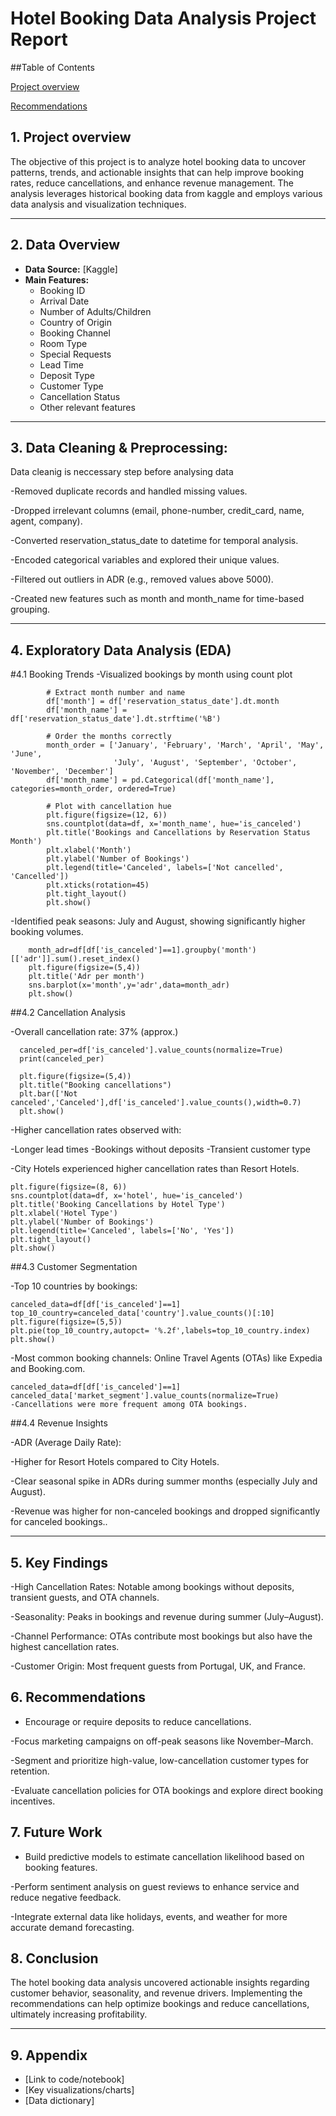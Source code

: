 # Hotel Booking Data Analysis Project Report

##Table of Contents

  [Project overview](#project_overview)
  
  [Recommendations](#recommandations)

## 1. Project overview

The objective of this project is to analyze hotel booking data to uncover patterns, trends, and actionable insights that can help improve booking rates, reduce cancellations, and enhance revenue management. The analysis leverages historical booking data from kaggle and employs various data analysis and visualization techniques.

---

## 2. Data Overview

- **Data Source:** [Kaggle]
- **Main Features:**
  - Booking ID
  - Arrival Date
  - Number of Adults/Children
  - Country of Origin
  - Booking Channel
  - Room Type
  - Special Requests
  - Lead Time
  - Deposit Type
  - Customer Type
  - Cancellation Status
  - Other relevant features

---

## 3. Data Cleaning & Preprocessing:

 Data cleanig is neccessary step before analysing data
 
  -Removed duplicate records and handled missing values.
  
  -Dropped irrelevant columns (email, phone-number, credit_card, name, agent, company).
  
  -Converted reservation_status_date to datetime for temporal analysis.
  
  -Encoded categorical variables and explored their unique values.
  
  -Filtered out outliers in ADR (e.g., removed values above 5000).
  
  -Created new features such as month and month_name for time-based grouping.

---

## 4. Exploratory Data Analysis (EDA)

  #4.1 Booking Trends
 -Visualized bookings by month using count plot
       
            # Extract month number and name
            df['month'] = df['reservation_status_date'].dt.month
            df['month_name'] = df['reservation_status_date'].dt.strftime('%B')
            
            # Order the months correctly
            month_order = ['January', 'February', 'March', 'April', 'May', 'June',
                           'July', 'August', 'September', 'October', 'November', 'December']
            df['month_name'] = pd.Categorical(df['month_name'], categories=month_order, ordered=True)
            
            # Plot with cancellation hue
            plt.figure(figsize=(12, 6))
            sns.countplot(data=df, x='month_name', hue='is_canceled')
            plt.title('Bookings and Cancellations by Reservation Status Month')
            plt.xlabel('Month')
            plt.ylabel('Number of Bookings')
            plt.legend(title='Canceled', labels=['Not cancelled', 'Cancelled'])
            plt.xticks(rotation=45)
            plt.tight_layout()
            plt.show()
            
            
  -Identified peak seasons: July and August, showing significantly higher booking volumes.

        month_adr=df[df['is_canceled']==1].groupby('month')[['adr']].sum().reset_index()
        plt.figure(figsize=(5,4))
        plt.title('Adr per month')
        sns.barplot(x='month',y='adr',data=month_adr)
        plt.show()
    
  ##4.2 Cancellation Analysis
  
  -Overall cancellation rate: 37% (approx.)

      canceled_per=df['is_canceled'].value_counts(normalize=True)
      print(canceled_per)
      
      plt.figure(figsize=(5,4))
      plt.title("Booking cancellations")
      plt.bar(['Not canceled','Canceled'],df['is_canceled'].value_counts(),width=0.7)
      plt.show()
      
  -Higher cancellation rates observed with:
        
  -Longer lead times
  -Bookings without deposits
  -Transient customer type
     
  -City Hotels experienced higher cancellation rates than Resort Hotels.

    plt.figure(figsize=(8, 6))
    sns.countplot(data=df, x='hotel', hue='is_canceled')
    plt.title('Booking Cancellations by Hotel Type')
    plt.xlabel('Hotel Type')
    plt.ylabel('Number of Bookings')
    plt.legend(title='Canceled', labels=['No', 'Yes'])
    plt.tight_layout()
    plt.show()

##4.3 Customer Segmentation

-Top 10 countries by bookings: 

    canceled_data=df[df['is_canceled']==1]
    top_10_country=canceled_data['country'].value_counts()[:10]
    plt.figure(figsize=(5,5))
    plt.pie(top_10_country,autopct= '%.2f',labels=top_10_country.index)
    plt.show()

-Most common booking channels: Online Travel Agents (OTAs) like Expedia and Booking.com.

    canceled_data=df[df['is_canceled']==1]
    canceled_data['market_segment'].value_counts(normalize=True)
    -Cancellations were more frequent among OTA bookings.

##4.4 Revenue Insights

-ADR (Average Daily Rate):


-Higher for Resort Hotels compared to City Hotels.

-Clear seasonal spike in ADRs during summer months (especially July and August).

-Revenue was higher for non-canceled bookings and dropped significantly for canceled bookings..

---

## 5. Key Findings

-High Cancellation Rates: Notable among bookings without deposits, transient guests, and OTA channels.

-Seasonality: Peaks in bookings and revenue during summer (July–August).

-Channel Performance: OTAs contribute most bookings but also have the highest cancellation rates.

-Customer Origin: Most frequent guests from Portugal, UK, and France.


## 6. Recommendations

- Encourage or require deposits to reduce cancellations.

-Focus marketing campaigns on off-peak seasons like November–March.

-Segment and prioritize high-value, low-cancellation customer types for retention.

-Evaluate cancellation policies for OTA bookings and explore direct booking incentives.


## 7. Future Work

- Build predictive models to estimate cancellation likelihood based on booking features.
  
-Perform sentiment analysis on guest reviews to enhance service and reduce negative feedback.

-Integrate external data like holidays, events, and weather for more accurate demand forecasting.


## 8. Conclusion

The hotel booking data analysis uncovered actionable insights regarding customer behavior, seasonality, and revenue drivers. Implementing the recommendations can help optimize bookings and reduce cancellations, ultimately increasing profitability.

---

## 9. Appendix

- [Link to code/notebook]
- [Key visualizations/charts]
- [Data dictionary]
